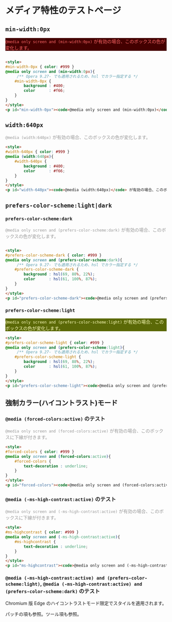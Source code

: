 <script type="application/json" for="page-meta-data">
  {
      "description" : "メディア特性のテストページ",
      "mainJavascriptFilename" : "debug.js"
  }
</script>

<p id="logger"></p>

# メディア特性のテストページ

## `min-width:0px`

<style>
#min-width-0px { color: #999 }
@media only screen and (min-width:0px){
     /** Opera 9.27- でも適用されるため、hsl でカラー指定する */
    #min-width-0px {
        background : #400;
        color      : #f66;
    }
}
</style>
<p id="min-width-0px"><code>@media only screen and (min-width:0px)</code> が有効の場合、このボックスの色が変化します。</p>

~~~html

<style>
#min-width-0px { color: #999 }
@media only screen and (min-width:0px){
     /** Opera 9.27- でも適用されるため、hsl でカラー指定する */
    #min-width-0px {
        background : #400;
        color      : #f66;
    }
}
</style>
<p id="min-width-0px"><code>@media only screen and (min-width:0px)</code> が有効の場合、このボックスの色が変化します。</p>
~~~

## `width:640px`

<style>
#width-640px { color: #999 }
@media (width:640px){
    #width-640px {
        background : #400;
        color      : #f66;
    }
}
</style>
<p id="width-640px"><code>@media (width:640px)</code> が有効の場合、このボックスの色が変化します。</p>

~~~html
<style>
#width-640px { color: #999 }
@media (width:640px){
    #width-640px {
        background : #400;
        color      : #f66;
    }
}
</style>
<p id="width-640px"><code>@media (width:640px)</code> が有効の場合、このボックスの色が変化します。</p>
~~~
<script>window.onresize=function(){document.getElementById('current-window-width').innerHTML = 'width = ' + document.body.offsetWidth}</script>

<p id="current-window-width"></p>

## `prefers-color-scheme:light|dark`

### `prefers-color-scheme:dark`

<style>
#prefers-color-scheme-dark { color: #999 }
@media only screen and (prefers-color-scheme:dark){
     /** Opera 9.27- でも適用されるため、hsl でカラー指定する */
    #prefers-color-scheme-dark {
        background : hsl(69, 88%, 22%);
        color      : hsl(61, 100%, 87%);
    }
}
</style>
<p id="prefers-color-scheme-dark"><code>@media only screen and (prefers-color-scheme:dark)</code> が有効の場合、このボックスの色が変化します。</p>

~~~html

<style>
#prefers-color-scheme-dark { color: #999 }
@media only screen and (prefers-color-scheme:dark){
     /** Opera 9.27- でも適用されるため、hsl でカラー指定する */
    #prefers-color-scheme-dark {
        background : hsl(69, 88%, 22%);
        color      : hsl(61, 100%, 87%);
    }
}
</style>
<p id="prefers-color-scheme-dark"><code>@media only screen and (prefers-color-scheme:dark)</code> が有効の場合、このボックスの色が変化します。</p>
~~~

### `prefers-color-scheme:light`

<style>
#prefers-color-scheme-light { color: #999 }
@media only screen and (prefers-color-scheme:light){
     /** Opera 9.27- でも適用されるため、hsl でカラー指定する */
    #prefers-color-scheme-light {
        background : hsl(69, 88%, 22%);
        color      : hsl(61, 100%, 87%);
    }
}
</style>
<p id="prefers-color-scheme-light"><code>@media only screen and (prefers-color-scheme:light)</code> が有効の場合、このボックスの色が変化します。</p>

~~~html
<style>
#prefers-color-scheme-light { color: #999 }
@media only screen and (prefers-color-scheme:light){
     /** Opera 9.27- でも適用されるため、hsl でカラー指定する */
    #prefers-color-scheme-light {
        background : hsl(69, 88%, 22%);
        color      : hsl(61, 100%, 87%);
    }
}
</style>
<p id="prefers-color-scheme-light"><code>@media only screen and (prefers-color-scheme:light)</code> が有効の場合、このボックスの色が変化します。</p>
~~~

## 強制カラー(ハイコントラスト)モード

### `@media (forced-colors:active)` のテスト

<style>
#forced-colors { color: #999 }
@media only screen and (forced-colors:active){
    #forced-colors {
        text-decoration : underline;
    }
}
</style>
<p id="forced-colors"><code>@media only screen and (forced-colors:active)</code> が有効の場合、このボックスに下線が付きます。</p>

~~~html
<style>
#forced-colors { color: #999 }
@media only screen and (forced-colors:active){
    #forced-colors {
        text-decoration : underline;
    }
}
</style>
<p id="forced-colors"><code>@media only screen and (forced-colors:active)</code> が有効の場合、このボックスに下線が付きます。</p>
~~~

### `@media (-ms-high-contrast:active)` のテスト

<style>
#ms-highcontrast { color: #999 }
@media only screen and (-ms-high-contrast:active){
    #ms-highcontrast {
        text-decoration : underline;
    }
}
</style>
<p id="ms-highcontrast"><code>@media only screen and (-ms-high-contrast:active)</code> が有効の場合、このボックスに下線が付きます。</p>

~~~html
<style>
#ms-highcontrast { color: #999 }
@media only screen and (-ms-high-contrast:active){
    #ms-highcontrast {
        text-decoration : underline;
    }
}
</style>
<p id="ms-highcontrast"><code>@media only screen and (-ms-high-contrast:active)</code> が有効の場合、このボックスに下線が付きます。</p>
~~~

### `@media (-ms-high-contrast:active) and (prefers-color-scheme:light)`, `@media (-ms-high-contrast:active) and (prefers-color-scheme:dark)` のテスト

Chromium 版 Edge のハイコントラストモード限定でスタイルを適用されます。


パッチの項も参照。ツール項も参照。